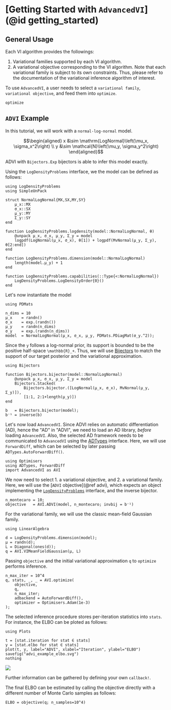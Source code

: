 
# [Getting Started with `AdvancedVI`](@id getting_started)

## General Usage
Each VI algorithm provides the followings:
1. Variational families supported by each VI algorithm.
2. A variational objective corresponding to the VI algorithm.
Note that each variational family is subject to its own constraints.
Thus, please refer to the documentation of the variational inference algorithm of interest. 

To use `AdvancedVI`, a user needs to select a `variational family`, `variational objective`,  and feed them into `optimize`.

```@docs
optimize
```

## `ADVI` Example 
In this tutorial, we will work with a `normal-log-normal` model.
```math
\begin{aligned}
x &\sim \mathrm{LogNormal}\left(\mu_x, \sigma_x^2\right) \\
y &\sim \mathcal{N}\left(\mu_y, \sigma_y^2\right)
\end{aligned}
```
ADVI with `Bijectors.Exp` bijectors is able to infer this model exactly.

Using the `LogDensityProblems` interface, we the model can be defined as follows:
```@example advi
using LogDensityProblems
using SimpleUnPack

struct NormalLogNormal{MX,SX,MY,SY}
    μ_x::MX
    σ_x::SX
    μ_y::MY
    Σ_y::SY
end

function LogDensityProblems.logdensity(model::NormalLogNormal, θ)
    @unpack μ_x, σ_x, μ_y, Σ_y = model
    logpdf(LogNormal(μ_x, σ_x), θ[1]) + logpdf(MvNormal(μ_y, Σ_y), θ[2:end])
end

function LogDensityProblems.dimension(model::NormalLogNormal)
    length(model.μ_y) + 1
end

function LogDensityProblems.capabilities(::Type{<:NormalLogNormal})
    LogDensityProblems.LogDensityOrder{0}()
end
```
Let's now instantiate the model
```@example advi
using PDMats

n_dims = 10
μ_x    = randn()
σ_x    = exp.(randn())
μ_y    = randn(n_dims)
σ_y    = exp.(randn(n_dims))
model  = NormalLogNormal(μ_x, σ_x, μ_y, PDMats.PDiagMat(σ_y.^2));
```

Since the `y` follows a log-normal prior, its support is bounded to be the positive half-space ``\mathbb{R}_+``.
Thus, we will use [Bijectors](https://github.com/TuringLang/Bijectors.jl) to match the support of our target posterior and the variational approximation.
```@example advi
using Bijectors

function Bijectors.bijector(model::NormalLogNormal)
    @unpack μ_x, σ_x, μ_y, Σ_y = model
    Bijectors.Stacked(
        Bijectors.bijector.([LogNormal(μ_x, σ_x), MvNormal(μ_y, Σ_y)]),
        [1:1, 2:1+length(μ_y)])
end

b   = Bijectors.bijector(model);
b⁻¹ = inverse(b)
```

Let's now load `AdvancedVI`.
Since ADVI relies on automatic differentiation (AD), hence the "AD" in "ADVI", we need to load an AD library, *before* loading `AdvancedVI`.
Also, the selected AD framework needs to be communicated to `AdvancedVI` using the [ADTypes](https://github.com/SciML/ADTypes.jl) interface.
Here, we will use `ForwardDiff`, which can be selected by later passing `ADTypes.AutoForwardDiff()`.
```@example advi
using Optimisers
using ADTypes, ForwardDiff
import AdvancedVI as AVI
```
We now need to select 1. a variational objective, and 2. a variational family.
Here, we will use the [`ADVI` objective](@ref advi), which expects an object implementing the [`LogDensityProblems`](https://github.com/tpapp/LogDensityProblems.jl) interface, and the inverse bijector.
```@example advi
n_montecaro = 10;
objective   = AVI.ADVI(model, n_montecaro; invbij = b⁻¹)
```
For the variational family, we will use the classic mean-field Gaussian family.
```@example advi
using LinearAlgebra

d = LogDensityProblems.dimension(model);
μ = randn(d);
L = Diagonal(ones(d));
q = AVI.VIMeanFieldGaussian(μ, L)
```
Passing `objective` and the initial variational approximation `q` to `optimize` performs inference.
```@example advi
n_max_iter = 10^4
q, stats, _, _ = AVI.optimize(
    objective,
    q,
    n_max_iter;
    adbackend = AutoForwardDiff(),
    optimizer = Optimisers.Adam(1e-3)
); 
```

The selected inference procedure stores per-iteration statistics into `stats`.
For instance, the ELBO can be ploted as follows:
```@example advi
using Plots

t = [stat.iteration for stat ∈ stats]
y = [stat.elbo for stat ∈ stats]
plot(t, y, label="ADVI", xlabel="Iteration", ylabel="ELBO")
savefig("advi_example_elbo.svg")
nothing
```
![](advi_example_elbo.svg)

Further information can be gathered by defining your own `callback!`.

The final ELBO can be estimated by calling the objective directly with a different number of Monte Carlo samples as follows:
```@example advi
ELBO = objective(q; n_samples=10^4)
```

